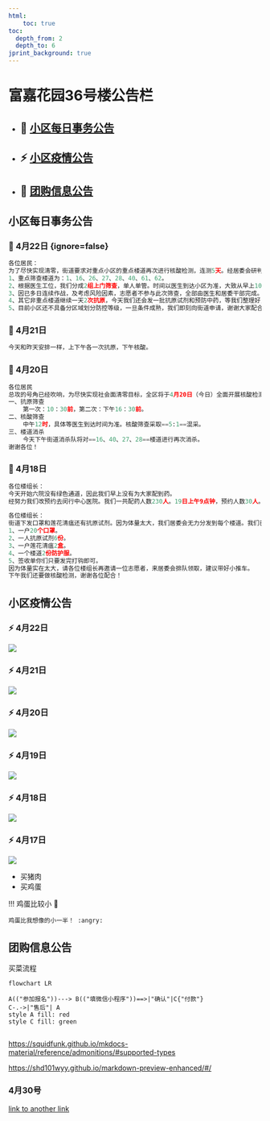 ```yaml
---
html:
    toc: true
toc:
  depth_from: 2
  depth_to: 6
jprint_background: true   
---
```


# 富嘉花园36号楼公告栏

<!-- [TOC] -->

- ## 📑 [小区每日事务公告](#小区每日事务公告)   
- ## ⚡ [小区疫情公告](#小区疫情公告)   
- ## 🛒 [团购信息公告](#团购信息公告)


## 小区每日事务公告


### 📑 4月22日 {ignore=false}

```python
各位居民：
为了尽快实现清零，街道要求对重点小区的重点楼道再次进行核酸检测，连测5天。经居委会研判决定：
1、重点筛查楼道为：1、16、26、27、28、40、61、62。
2、根据医生工位，我们分成2组上门筛查，单人单管。时间以医生到达小区为准，大致从早上10点开始到下午4点结束。
3、因已多日连续作战，及考虑风险因素，志愿者不参与此次筛查，全部由医生和居委干部完成。
4、其它非重点楼道继续一天2次抗原，今天我们还会发一批抗原试剂和预防中药，等我们整理好，发通知后楼组长来领取。
5、目前小区还不具备分区域划分防控等级，一旦条件成熟，我们即刻向街道申请，谢谢大家配合！
```

### 📑 4月21日
```python
今天和昨天安排一样，上下午各一次抗原，下午核酸。
```

### 📑 4月20日
```python
各位居民
总攻的号角已经吹响，为尽快实现社会面清零目标，全区将于4月20日（今日）全面开展核酸检测。为做到不漏一户、不漏一人，大家可通过“敲门行动”，全面查验居民核酸检测情况，动员漏检人员及时参加核酸检测。今天具体安排如下：
一、抗原筛查
    第一次：10：30前，第二次：下午16：30前。
二、核酸筛查
    中午12时，具体等医生到达时间为准。核酸筛查采取==5:1==混采。
三、楼道消杀
    今天下午街道消杀队将对==16、40、27、28==楼道进行再次消杀。
谢谢各位！
```

### 📑 4月18日
```python
各位楼组长：
今天开始六院没有绿色通道，因此我们早上没有为大家配到药。
经努力我们改预约去闵行中心医院。我们一共配药人数230人。19日上午9点钟，预约人数30人。21日下午2点钟，预约人数100人。22日上午7:45分  ，预约人数100个。等配好药我们再通知大家取药，请大家知悉。
```
```python
各位楼组长：
街道下发口罩和莲花清瘟还有抗原试剂。因为体量太大，我们居委会无力分发到每个楼道。我们已将每个楼道分装完毕，请各位楼组长收到通知后来居委会领取。
1、一户20个口罩。
2、一人抗原试剂6份。
3、一户莲花清瘟2盒。
4、一个楼道2份防护服。
5、签收单你们只要发完打钩即可。
因为体量实在太大，请各位楼组长再邀请一位志愿者，来居委会排队领取，建议带好小推车。
下午我们还要做核酸检测，谢谢各位配合！
```

## 小区疫情公告

### ⚡ 4月22日

![](images/1792090128.jpg)

### ⚡ 4月21日

![](images/896527668.jpg)

### ⚡ 4月20日

![](images/1083648160.jpg)

### ⚡ 4月19日

![](images/819891025.jpg)

### ⚡ 4月18日

![](images/594484225.jpg)

### ⚡ 4月17日
![](images/409643005.jpg)



- 买猪肉
- 买鸡蛋

!!!  鸡蛋比较小 🥚

    鸡蛋比我想像的小一半！ :angry:
    

## 团购信息公告

买菜流程

```mermaid
flowchart LR

A(("参加报名"))---> B(("填微信小程序"))==>|"确认"|C{"付款"}
C-.->|"售后"| A
style A fill: red
style C fill: green


```

https://squidfunk.github.io/mkdocs-material/reference/admonitions/#supported-types

https://shd101wyy.github.io/markdown-preview-enhanced/#/
### 4月30号

[link to another link](./index2.html)